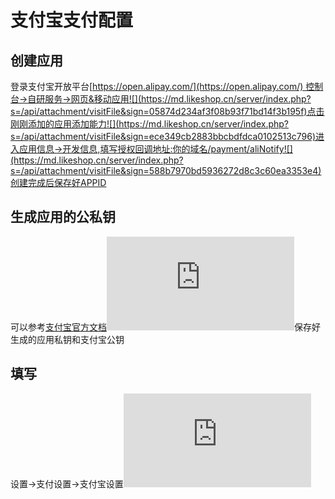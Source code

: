 支付宝支付配置[​](https://doc.chatmoney.cn/pro/config/alipay.html#%E6%94%AF%E4%BB%98%E5%AE%9D%E6%94%AF%E4%BB%98%E9%85%8D%E7%BD%AE)
===========================================================================================================================

创建应用[​](https://doc.chatmoney.cn/pro/config/alipay.html#%E5%88%9B%E5%BB%BA%E5%BA%94%E7%94%A8)
---------------------------------------------------------------------------------------------

登录支付宝开放平台[https://open.alipay.com/](https://open.alipay.com/) 控制台->自研服务->网页&移动应用![](https://md.likeshop.cn/server/index.php?s=/api/attachment/visitFile&sign=05874d234af3f08b93f71bd14f3b195f)点击刚刚添加的应用添加能力![](https://md.likeshop.cn/server/index.php?s=/api/attachment/visitFile&sign=ece349cb2883bbcbdfdca0102513c796)进入应用信息->开发信息,填写授权回调地址:你的域名/payment/aliNotify![](https://md.likeshop.cn/server/index.php?s=/api/attachment/visitFile&sign=588b7970bd5936272d8c3c60ea3353e4)创建完成后保存好APPID

生成应用的公私钥[​](https://doc.chatmoney.cn/pro/config/alipay.html#%E7%94%9F%E6%88%90%E5%BA%94%E7%94%A8%E7%9A%84%E5%85%AC%E7%A7%81%E9%92%A5)
-------------------------------------------------------------------------------------------------------------------------------------

可以参考[支付宝官方文档](https://opendocs.alipay.com/open/291/105971)![](https://md.likeshop.cn/server/index.php?s=/api/attachment/visitFile&sign=b583370a034c3ed395105a1116864760)保存好生成的应用私钥和支付宝公钥

填写[​](https://doc.chatmoney.cn/pro/config/alipay.html#%E5%A1%AB%E5%86%99)
-------------------------------------------------------------------------

设置->支付设置->支付宝设置![](https://md.likeshop.cn/server/index.php?s=/api/attachment/visitFile&sign=2ec5daaced2a44ad5b4f8629c9fd2fa0)